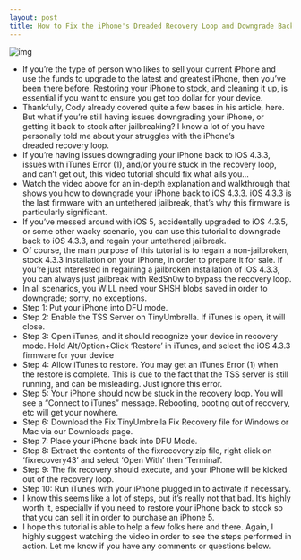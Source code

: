 ```yaml
---
layout: post
title: How to Fix the iPhone's Dreaded Recovery Loop and Downgrade Back to iOS 4.3.3
---
```

![img](http://media.idownloadblog.com/wp-content/uploads/2011/09/iPhone-Recover-Loop-Downgrade-4.3.3-copy.png)
* If you’re the type of person who likes to sell your current iPhone and use the funds to upgrade to the latest and greatest iPhone, then you’ve been there before. Restoring your iPhone to stock, and cleaning it up, is essential if you want to ensure you get top dollar for your device.
* Thankfully, Cody already covered quite a few bases in his article, here. But what if you’re still having issues downgrading your iPhone, or getting it back to stock after jailbreaking? I know a lot of you have personally told me about your struggles with the iPhone’s dreaded recovery loop.
* If you’re having issues downgrading your iPhone back to iOS 4.3.3, issues with iTunes Error (1), and/or you’re stuck in the recovery loop, and can’t get out, this video tutorial should fix what ails you…
* Watch the video above for an in-depth explanation and walkthrough that shows you how to downgrade your iPhone back to iOS 4.3.3. iOS 4.3.3 is the last firmware with an untethered jailbreak, that’s why this firmware is particularly significant.
* If you’ve messed around with iOS 5, accidentally upgraded to iOS 4.3.5, or some other wacky scenario, you can use this tutorial to downgrade back to iOS 4.3.3, and regain your untethered jailbreak.
* Of course, the main purpose of this tutorial is to regain a non-jailbroken, stock 4.3.3 installation on your iPhone, in order to prepare it for sale. If you’re just interested in regaining a jailbroken installation of iOS 4.3.3, you can always just jailbreak with RedSn0w to bypass the recovery loop.
* In all scenarios, you WILL need your SHSH blobs saved in order to downgrade; sorry, no exceptions.
* Step 1: Put your iPhone into DFU mode.
* Step 2: Enable the TSS Server on TinyUmbrella. If iTunes is open, it will close.
* Step 3: Open iTunes, and it should recognize your device in recovery mode. Hold Alt/Option+Click ‘Restore’ in iTunes, and select the iOS 4.3.3 firmware for your device
* Step 4: Allow iTunes to restore. You may get an iTunes Error (1) when the restore is complete. This is due to the fact that the TSS server is still running, and can be misleading. Just ignore this error.
* Step 5: Your iPhone should now be stuck in the recovery loop. You will see a “Connect to iTunes” message. Rebooting, booting out of recovery, etc will get your nowhere.
* Step 6: Download the Fix TinyUmbrella Fix Recovery file for Windows or Mac via our Downloads page.
* Step 7: Place your iPhone back into DFU Mode.
* Step 8: Extract the contents of the fixrecovery.zip file, right click on ‘fixrecovery43’ and select ‘Open With’ then ‘Terminal’.
* Step 9: The fix recovery should execute, and your iPhone will be kicked out of the recovery loop.
* Step 10: Run iTunes with your iPhone plugged in to activate if necessary.
* I know this seems like a lot of steps, but it’s really not that bad. It’s highly worth it, especially if you need to restore your iPhone back to stock so that you can sell it in order to purchase an iPhone 5.
* I hope this tutorial is able to help a few folks here and there. Again, I highly suggest watching the video in order to see the steps performed in action. Let me know if you have any comments or questions below.

